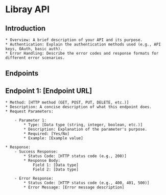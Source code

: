 # Libray API

## Introduction

    * Overview: A brief description of your API and its purpose.
    * Authentication: Explain the authentication methods used (e.g., API keys, OAuth, basic auth).
    * Error Handling: Describe the error codes and response formats for different error scenarios.
      
## Endpoints

## Endpoint 1: [Endpoint URL]

    * Method: [HTTP method (GET, POST, PUT, DELETE, etc.)]
    * Description: A concise description of what this endpoint does.
    * Request Parameters:
    
        - Parameter 1:
            * Type: [Data type (string, integer, boolean, etc.)]
            * Description: Explanation of the parameter's purpose.
            * Required: [Yes/No]
            * Example: [Example value]
        
    * Response:
        - Success Response:
            * Status Code: [HTTP status code (e.g., 200)]
            * Response Body:
                Field 1: [Data type]
                Field 2: [Data type]
                
        - Error Response:
            * Status Code: [HTTP status code (e.g., 400, 401, 500)]
            * Error Message: [Error message description]
